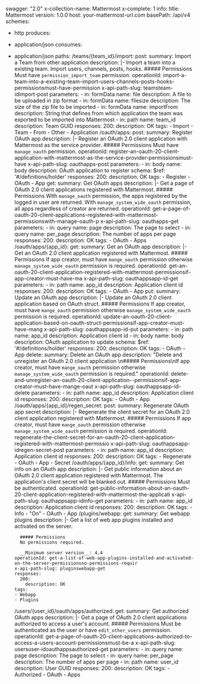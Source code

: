 swagger: "2.0"
x-collection-name: Mattermost
x-complete: 1
info:
  title: Mattermost
  version: 1.0.0
host: your-mattermost-url.com
basePath: /api/v4
schemes:
- http
produces:
- application/json
consumes:
- application/json
paths:
  /teams/{team_id}/import:
    post:
      summary: Import a Team from other application
      description: |-
        Import a team into a existing team. Import users, channels, posts, hooks.
        ##### Permissions
        Must have `permission_import_team` permission.
      operationId: import-a-team-into-a-existing-team-import-users-channels-posts-hooks-permissionsmust-have-permission
      x-api-path-slug: teamsteam-idimport-post
      parameters:
      - in: formData
        name: file
        description: A file to be uploaded in zip format
      - in: formData
        name: filesize
        description: The size of the zip file to be imported
      - in: formData
        name: importFrom
        description: String that defines from which application the team was exported
          to be imported into Mattermost
      - in: path
        name: team_id
        description: Team GUID
      responses:
        200:
          description: OK
      tags:
      - Import
      - Team
      - From
      - Other
      - Application
  /oauth/apps:
    post:
      summary: Register OAuth app
      description: |-
        Register an OAuth 2.0 client application with Mattermost as the service provider.
        ##### Permissions
        Must have `manage_oauth` permission.
      operationId: register-an-oauth-20-client-application-with-mattermost-as-the-service-provider-permissionsmust-have
      x-api-path-slug: oauthapps-post
      parameters:
      - in: body
        name: body
        description: OAuth application to register
        schema:
          $ref: '#/definitions/holder'
      responses:
        200:
          description: OK
      tags:
      - Register
      - OAuth
      - App
    get:
      summary: Get OAuth apps
      description: |-
        Get a page of OAuth 2.0 client applications registered with Mattermost.
        ##### Permissions
        With `manage_oauth` permission, the apps registered by the logged in user are returned. With `manage_system_wide_oauth` permission, all apps regardless of creator are returned.
      operationId: get-a-page-of-oauth-20-client-applications-registered-with-mattermost-permissionswith-manage-oauth-p
      x-api-path-slug: oauthapps-get
      parameters:
      - in: query
        name: page
        description: The page to select
      - in: query
        name: per_page
        description: The number of apps per page
      responses:
        200:
          description: OK
      tags:
      - OAuth
      - Apps
  /oauth/apps/{app_id}:
    get:
      summary: Get an OAuth app
      description: |-
        Get an OAuth 2.0 client application registered with Mattermost.
        ##### Permissions
        If app creator, must have `mange_oauth` permission otherwise `manage_system_wide_oauth` permission is required.
      operationId: get-an-oauth-20-client-application-registered-with-mattermost-permissionsif-app-creator-must-have-ma
      x-api-path-slug: oauthappsapp-id-get
      parameters:
      - in: path
        name: app_id
        description: Application client id
      responses:
        200:
          description: OK
      tags:
      - OAuth
      - App
    put:
      summary: Update an OAuth app
      description: |-
        Update an OAuth 2.0 client application based on OAuth struct.
        ##### Permissions
        If app creator, must have `mange_oauth` permission otherwise `manage_system_wide_oauth` permission is required.
      operationId: update-an-oauth-20-client-application-based-on-oauth-struct-permissionsif-app-creator-must-have-mang
      x-api-path-slug: oauthappsapp-id-put
      parameters:
      - in: path
        name: app_id
        description: Application client id
      - in: body
        name: body
        description: OAuth application to update
        schema:
          $ref: '#/definitions/holder'
      responses:
        200:
          description: OK
      tags:
      - OAuth
      - App
    delete:
      summary: Delete an OAuth app
      description: "Delete and unregister an OAuth 2.0 client application \n#####
        Permissions\nIf app creator, must have `mange_oauth` permission otherwise
        `manage_system_wide_oauth` permission is required."
      operationId: delete-and-unregister-an-oauth-20-client-application--permissionsif-app-creator-must-have-mange-oaut
      x-api-path-slug: oauthappsapp-id-delete
      parameters:
      - in: path
        name: app_id
        description: Application client id
      responses:
        200:
          description: OK
      tags:
      - OAuth
      - App
  /oauth/apps/{app_id}/regen_secret:
    post:
      summary: Regenerate OAuth app secret
      description: |-
        Regenerate the client secret for an OAuth 2.0 client application registered with Mattermost.
        ##### Permissions
        If app creator, must have `mange_oauth` permission otherwise `manage_system_wide_oauth` permission is required.
      operationId: regenerate-the-client-secret-for-an-oauth-20-client-application-registered-with-mattermost-permissio
      x-api-path-slug: oauthappsapp-idregen-secret-post
      parameters:
      - in: path
        name: app_id
        description: Application client id
      responses:
        200:
          description: OK
      tags:
      - Regenerate
      - OAuth
      - App
      - Secret
  /oauth/apps/{app_id}/info:
    get:
      summary: Get info on an OAuth app
      description: |-
        Get public information about an OAuth 2.0 client application registered with Mattermost. The application's client secret will be blanked out.
        ##### Permissions
        Must be authenticated.
      operationId: get-public-information-about-an-oauth-20-client-application-registered-with-mattermost-the-applicati
      x-api-path-slug: oauthappsapp-idinfo-get
      parameters:
      - in: path
        name: app_id
        description: Application client id
      responses:
        200:
          description: OK
      tags:
      - Info
      - "On"
      - OAuth
      - App
  /plugins/webapp:
    get:
      summary: Get webapp plugins
      description: |-
        Get a list of web app plugins installed and activated on the server.

        ##### Permissions
        No permissions required.

        __Minimum server version__: 4.4
      operationId: get-a-list-of-web-app-plugins-installed-and-activated-on-the-server-permissionsno-permissions-requir
      x-api-path-slug: pluginswebapp-get
      responses:
        200:
          description: OK
      tags:
      - Webapp
      - Plugins
  /users/{user_id}/oauth/apps/authorized:
    get:
      summary: Get authorized OAuth apps
      description: |-
        Get a page of OAuth 2.0 client applications authorized to access a user's account.
        ##### Permissions
        Must be authenticated as the user or have `edit_other_users` permission.
      operationId: get-a-page-of-oauth-20-client-applications-authorized-to-access-a-users-account-permissionsmust-be-a
      x-api-path-slug: usersuser-idoauthappsauthorized-get
      parameters:
      - in: query
        name: page
        description: The page to select
      - in: query
        name: per_page
        description: The number of apps per page
      - in: path
        name: user_id
        description: User GUID
      responses:
        200:
          description: OK
      tags:
      - Authorized
      - OAuth
      - Apps